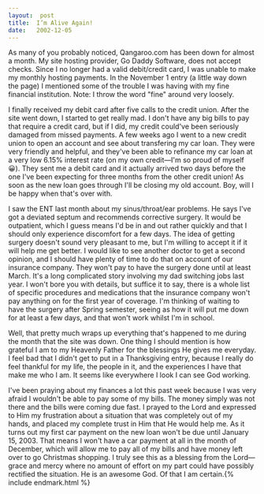 ```yaml
---
layout:  post
title:  I’m Alive Again!
date:   2002-12-05
---
```


As many of you probably noticed, Qangaroo.com has been down for almost a month. My site hosting provider, Go Daddy Software, does not accept checks. Since I no longer had a valid debit/credit card, I was unable to make my monthly hosting payments. In the November 1 entry (a little way down the page) I mentioned some of the trouble I was having with my fine financial institution. Note: I throw the word "fine" around very loosely.

I finally received my debit card after five calls to the credit union. After the site went down, I started to get really mad. I don't have any big bills to pay that require a credit card, but if I did, my credit could've been seriously damaged from missed payments. A few weeks ago I went to a new credit union to open an account and see about transfering my car loan. They were very friendly and helpful, and they've been able to refinance my car loan at a very low 6.15% interest rate (on my own credit—I'm so proud of myself 😀). They sent me a debit card and it actually arrived two days before the one I've been expecting for three months from the other credit union! As soon as the new loan goes through I'll be closing my old account. Boy, will I be happy when that's over with.

I saw the ENT last month about my sinus/throat/ear problems. He says I've got a deviated septum and recommends corrective surgery. It would be outpatient, which I guess means I'd be in and out rather quickly and that I should only experience discomfort for a few days. The idea of getting surgery doesn't sound very pleasant to me, but I'm willing to accept it if it will help me get better. I would like to see another doctor to get a second opinion, and I should have plenty of time to do that on account of our insurance company. They won't pay to have the surgery done until at least March. It's a long complicated story involving my dad switching jobs last year. I won't bore you with details, but suffice it to say, there is a whole list of specific procedures and medications that the insurance company won't pay anything on for the first year of coverage. I'm thinking of waiting to have the surgery after Spring semester, seeing as how it will put me down for at least a few days, and that won't work whilst I'm in school.

Well, that pretty much wraps up everything that's happened to me during the month that the site was down. One thing I should mention is how grateful I am to my Heavenly Father for the blessings He gives me everyday. I feel bad that I didn't get to put in a Thanksgiving entry, because I really do feel thankful for my life, the people in it, and the experiences I have that make me who I am. It seems like everywhere I look I can see God working.

I've been praying about my finances a lot this past week because I was very afraid I wouldn't be able to pay some of my bills. The money simply was not there and the bills were coming due fast. I prayed to the Lord and expressed to Him my frustration about a situation that was completely out of my hands, and placed my complete trust in Him that He would help me. As it turns out my first car payment on the new loan won't be due until January 15, 2003. That means I won't have a car payment at all in the month of December, which will allow me to pay all of my bills and have money left over to go Christmas shopping. I truly see this as a blessing from the Lord—grace and mercy where no amount of effort on my part could have possibly rectified the situation. He is an awesome God. Of that I am certain.{% include endmark.html %}
